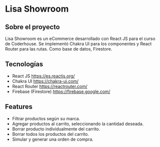 # Lisa Showroom

## Sobre el proyecto

Lisa Showroom es un eCommerce desarrollado con React JS para el curso de Coderhouse. Se implementó Chakra UI para los componentes y React Router para las rutas. Como base de datos, Firestore.

## Tecnologías

- React JS https://es.reactjs.org/
- Chakra UI https://chakra-ui.com/
- React Router https://reactrouter.com/
- Firebase (Firestore) https://firebase.google.com/

## Features

- Filtrar productos según su marca.
- Agregar productos al carrito, seleccionando la cantidad deseada.
- Borrar producto individualmente del carrito.
- Borrar todos los productos del carrito.
- Simular y generar una orden de compra.
